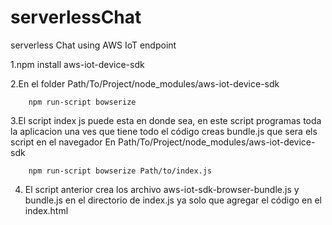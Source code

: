 # serverlessChat

serverless Chat using AWS IoT endpoint

 1.npm install aws-iot-device-sdk

2.En el folder Path/To/Project/node_modules/aws-iot-device-sdk
        
        npm run-script bowserize
 
 3.El script index js puede esta en donde sea, en este script programas toda la aplicacion
     una ves que tiene todo el código creas bundle.js que sera els script en el navegador
     En  Path/To/Project/node_modules/aws-iot-device-sdk
        
        npm run-script bowserize Path/to/index.js
 
 4. El script anterior crea los archivo aws-iot-sdk-browser-bundle.js y bundle.js
        en el directorio de index.js ya solo que agregar el código en el index.html
        <script src="aws-iot-sdk-browser-bundle.js"></script>
        <script src="bundle.js"></script>
